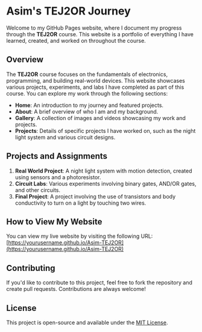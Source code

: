 # Asim's TEJ2OR Journey

Welcome to my GitHub Pages website, where I document my progress through the **TEJ2OR** course. This website is a portfolio of everything I have learned, created, and worked on throughout the course.

## Overview

The **TEJ2OR** course focuses on the fundamentals of electronics, programming, and building real-world devices. This website showcases various projects, experiments, and labs I have completed as part of this course. You can explore my work through the following sections:

- **Home**: An introduction to my journey and featured projects.
- **About**: A brief overview of who I am and my background.
- **Gallery**: A collection of images and videos showcasing my work and projects.
- **Projects**: Details of specific projects I have worked on, such as the night light system and various circuit designs.

## Projects and Assignments

1. **Real World Project**: A night light system with motion detection, created using sensors and a photoresistor.
2. **Circuit Labs**: Various experiments involving binary gates, AND/OR gates, and other circuits.
3. **Final Project**: A project involving the use of transistors and body conductivity to turn on a light by touching two wires.

## How to View My Website

You can view my live website by visiting the following URL:
[https://yourusername.github.io/Asim-TEJ2OR](https://yourusername.github.io/Asim-TEJ2OR)

## Contributing

If you'd like to contribute to this project, feel free to fork the repository and create pull requests. Contributions are always welcome!

## License

This project is open-source and available under the [MIT License](LICENSE).
